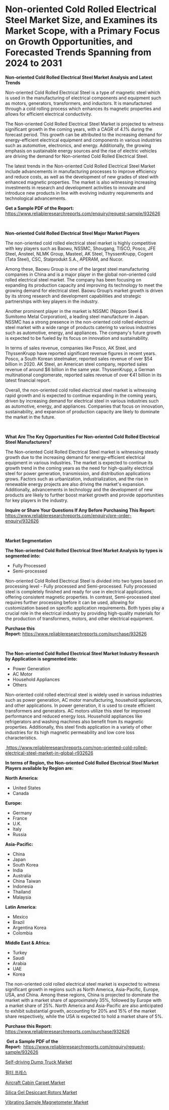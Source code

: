 <p><h1>Non-oriented Cold Rolled Electrical Steel Market Size, and Examines its Market Scope, with a Primary Focus on Growth Opportunities, and Forecasted Trends Spanning from 2024 to 2031</h1></p><p><strong>Non-oriented Cold Rolled Electrical Steel Market Analysis and Latest Trends</strong></p>
<p><p>Non-oriented Cold Rolled Electrical Steel is a type of magnetic steel which is used in the manufacturing of electrical components and equipment such as motors, generators, transformers, and inductors. It is manufactured through a cold rolling process which enhances its magnetic properties and allows for efficient electrical conductivity.</p><p>The Non-oriented Cold Rolled Electrical Steel Market is projected to witness significant growth in the coming years, with a CAGR of 4.1% during the forecast period. This growth can be attributed to the increasing demand for energy-efficient electrical equipment and components in various industries such as automotive, electronics, and energy. Additionally, the growing emphasis on sustainable energy sources and the rise of electric vehicles are driving the demand for Non-oriented Cold Rolled Electrical Steel.</p><p>The latest trends in the Non-oriented Cold Rolled Electrical Steel Market include advancements in manufacturing processes to improve efficiency and reduce costs, as well as the development of new grades of steel with enhanced magnetic properties. The market is also witnessing increasing investments in research and development activities to innovate and introduce new products in line with evolving industry requirements and technological advancements.</p></p>
<p><strong>Get a Sample PDF of the Report:&nbsp;</strong> <a href="https://www.reliableresearchreports.com/enquiry/request-sample/932626">https://www.reliableresearchreports.com/enquiry/request-sample/932626</a></p>
<p>&nbsp;</p>
<p><strong>Non-oriented Cold Rolled Electrical Steel Major Market Players</strong></p>
<p><p>The non-oriented cold rolled electrical steel market is highly competitive with key players such as Baowu, NSSMC, Shougang, TISCO, Posco, JFE Steel, Ansteel, NLMK Group, Masteel, AK Steel, ThyssenKrupp, Cogent (Tata Steel), CSC, Stalprodukt S.A., APERAM, and Nucor.</p><p>Among these, Baowu Group is one of the largest steel manufacturing companies in China and is a major player in the global non-oriented cold rolled electrical steel market. The company has been focusing on expanding its production capacity and improving its technology to meet the growing demand for electrical steel. Baowu Group’s market growth is driven by its strong research and development capabilities and strategic partnerships with key players in the industry.</p><p>Another prominent player in the market is NSSMC (Nippon Steel & Sumitomo Metal Corporation), a leading steel manufacturer in Japan. NSSMC has a strong presence in the non-oriented cold rolled electrical steel market with a wide range of products catering to various industries such as automotive, energy, and appliances. The company's future growth is expected to be fueled by its focus on innovation and sustainability.</p><p>In terms of sales revenue, companies like Posco, AK Steel, and ThyssenKrupp have reported significant revenue figures in recent years. Posco, a South Korean steelmaker, reported sales revenue of over $54 billion in 2020. AK Steel, an American steel company, reported sales revenue of around $6 billion in the same year. ThyssenKrupp, a German multinational conglomerate, reported sales revenue of over €41 billion in its latest financial report.</p><p>Overall, the non-oriented cold rolled electrical steel market is witnessing rapid growth and is expected to continue expanding in the coming years, driven by increasing demand for electrical steel in various industries such as automotive, energy, and appliances. Companies that focus on innovation, sustainability, and expansion of production capacity are likely to dominate the market in the future.</p></p>
<p>&nbsp;</p>
<p><strong>What Are The Key Opportunities For Non-oriented Cold Rolled Electrical Steel Manufacturers?</strong></p>
<p><p>The Non-oriented Cold Rolled Electrical Steel market is witnessing steady growth due to the increasing demand for energy-efficient electrical equipment in various industries. The market is expected to continue its growth trend in the coming years as the need for high-quality electrical steel for power generation, transmission, and distribution applications grows. Factors such as urbanization, industrialization, and the rise in renewable energy projects are also driving the market's expansion. Additionally, advancements in technology and the development of new products are likely to further boost market growth and provide opportunities for key players in the industry.</p></p>
<p><strong>Inquire or Share Your Questions If Any Before Purchasing This Report:</strong> <a href="https://www.reliableresearchreports.com/enquiry/pre-order-enquiry/932626">https://www.reliableresearchreports.com/enquiry/pre-order-enquiry/932626</a></p>
<p>&nbsp;</p>
<p><strong>Market Segmentation</strong></p>
<p><strong>The Non-oriented Cold Rolled Electrical Steel Market Analysis by types is segmented into:</strong></p>
<p><ul><li>Fully Processed</li><li>Semi-processed</li></ul></p>
<p><p>Non-oriented Cold Rolled Electrical Steel is divided into two types based on processing level - Fully processed and Semi-processed. Fully processed steel is completely finished and ready for use in electrical applications, offering consistent magnetic properties. In contrast, Semi-processed steel requires further processing before it can be used, allowing for customization based on specific application requirements. Both types play a crucial role in the electrical industry by providing high-quality materials for the production of transformers, motors, and other electrical equipment.</p></p>
<p><strong>Purchase this Report:&nbsp;</strong><a href="https://www.reliableresearchreports.com/purchase/932626">https://www.reliableresearchreports.com/purchase/932626</a></p>
<p>&nbsp;</p>
<p><strong>The Non-oriented Cold Rolled Electrical Steel Market Industry Research by Application is segmented into:</strong></p>
<p><ul><li>Power Generation</li><li>AC Motor</li><li>Household Appliances</li><li>Others</li></ul></p>
<p><p>Non-oriented cold rolled electrical steel is widely used in various industries such as power generation, AC motor manufacturing, household appliances, and other applications. In power generation, it is used to create efficient transformers and generators. AC motors utilize this steel for improved performance and reduced energy loss. Household appliances like refrigerators and washing machines also benefit from its magnetic properties. Additionally, this steel finds application in a variety of other industries for its high magnetic permeability and low core loss characteristics.</p></p>
<p><a href="https://www.reliableresearchreports.com/non-oriented-cold-rolled-electrical-steel-market-in-global-r932626">&nbsp;https://www.reliableresearchreports.com/non-oriented-cold-rolled-electrical-steel-market-in-global-r932626</a></p>
<p><strong>In terms of Region, the Non-oriented Cold Rolled Electrical Steel Market Players available by Region are:</strong></p>
<p>
    <p> <strong> North America: </strong>
        <ul>
            <li>United States</li>
            <li>Canada</li>
        </ul>
        </p> 
    <p> <strong> Europe: </strong>
        <ul>
            <li>Germany</li>
            <li>France</li>
            <li>U.K.</li>
            <li>Italy</li>
            <li>Russia</li>
        </ul>
        </p> 
    <p> <strong> Asia-Pacific: </strong>
        <ul>
            <li>China</li>
            <li>Japan</li>
            <li>South Korea</li>
            <li>India</li>
            <li>Australia</li>
            <li>China Taiwan</li>
            <li>Indonesia</li>
            <li>Thailand</li>
            <li>Malaysia</li>
        </ul>
        </p> 
    <p> <strong> Latin America: </strong>
        <ul>
            <li>Mexico</li>
            <li>Brazil</li>
            <li>Argentina Korea</li>
            <li>Colombia</li>
        </ul>
        </p> 
    <p> <strong> Middle East & Africa: </strong>
        <ul>
            <li>Turkey</li>
            <li>Saudi</li>
            <li>Arabia</li>
            <li>UAE</li>
            <li>Korea</li>
        </ul>
    </p>
    </p>
<p><p>The non-oriented cold rolled electrical steel market is expected to witness significant growth in regions such as North America, Asia-Pacific, Europe, USA, and China. Among these regions, China is projected to dominate the market with a market share of approximately 35%, followed by Europe with a market share of 25%. North America and Asia-Pacific are also anticipated to exhibit substantial growth, accounting for 20% and 15% of the market share respectively, while the USA is expected to hold a market share of 5%.</p></p>
<p><strong>Purchase this Report: </strong><a href="https://www.reliableresearchreports.com/purchase/932626">https://www.reliableresearchreports.com/purchase/932626</a></p>
<p>&nbsp;<strong>Get a Sample PDF of the Report:&nbsp;&nbsp;</strong><a href="https://www.reliableresearchreports.com/enquiry/request-sample/932626">https://www.reliableresearchreports.com/enquiry/request-sample/932626</a></p>
<p><strong></strong></p>
<p><p><a href="https://www.linkedin.com/pulse/self-driving-dump-truck-market-research-report-its-history-yjsjc?trackingId=XkQieFFWxV5Fs5cQ7hlB4g%3D%3D">Self-driving Dump Truck Market</a></p><p><a href="https://medium.com/@douglasvasquez626/%ED%95%84%ED%84%B0-%ED%94%84%EB%A0%88%EC%8A%A4-%EC%8B%9C%EC%9E%A5-%EC%A0%90%EC%9C%A0%EC%9C%A8-%EB%B3%80%ED%99%94-%EB%B0%8F-%EC%8B%9C%EC%9E%A5-%EC%84%B1%EC%9E%A5-%ED%8A%B8%EB%A0%8C%EB%93%9C-2024-2031-3d2c942ca32e">필터 프레스</a></p><p><a href="https://issuu.com/reportprime-2/docs/aircraft-cabin-carpet-market-size-2030.pptx">Aircraft Cabin Carpet Market</a></p><p><a href="https://github.com/mabutironaldo/Market-Research-Report-List-4/blob/main/silica-gel-desiccant-rotors-market.md">Silica Gel Desiccant Rotors Market</a></p><p><a href="https://www.linkedin.com/pulse/vibrating-sample-magnetometer-market-insights-cagr-trends-wqyle?trackingId=8K%2BQW1k10DHh1uI4xGjT2g%3D%3D">Vibrating Sample Magnetometer Market</a></p></p>